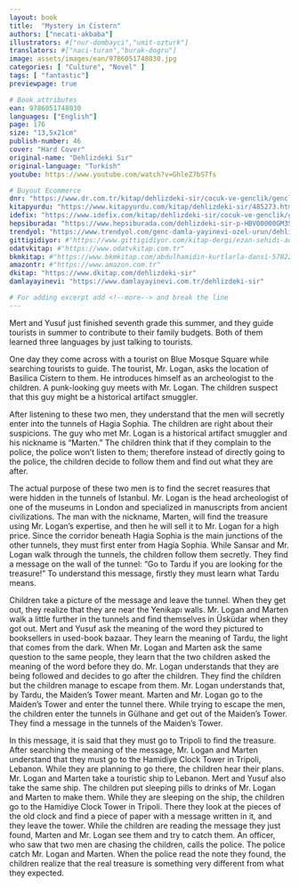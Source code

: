 ```yaml
---
layout: book
title:  "Mystery in Cistern"
authors: ["necati-akbaba"]
illustrators: #["nur-dombayci","umit-ozturk"]
translators: #["naci-turan","burak-dogru"]
image: assets/images/ean/9786051748030.jpg
categories: [ "Culture", "Novel" ]
tags: [ "fantastic"]
previewpage: true

# Book attributes
ean: 9786051748030
languages: ["English"]
page: 176
size: "13,5x21cm"
publish-number: 46
cover: "Hard Cover"
original-name: "Dehlizdeki Sır"
original-language: "Turkish"
youtube: https://www.youtube.com/watch?v=GhleZ7bS7fs

# Buyout Ecommerce
dnr: "https://www.dr.com.tr/kitap/dehlizdeki-sir/cocuk-ve-genclik/genclik-10-yas/roman-oyku/urunno=0001788052001"
kitapyurdu: "https://www.kitapyurdu.com/kitap/dehlizdeki-sir/485273.html&filter_name=Dehlizdeki+S%C4%B1r"
idefix: "https://www.idefix.com/kitap/dehlizdeki-sir/cocuk-ve-genclik/genclik-10-yas/roman-oyku/urunno=0001788052001"
hepsiburada: "https://www.hepsiburada.com/dehlizdeki-sir-p-HBV00000GM3SG"
trendyol: "https://www.trendyol.com/genc-damla-yayinevi-ozel-urun/dehlizdeki-sir-necati-akbaba-p-5777568"
gittigidiyor: #"https://www.gittigidiyor.com/kitap-dergi/ezan-sehidi-adnan-menderes_pdp_732728793"
odatvkitap: #"https://www.odatvkitap.com.tr"
bkmkitap: #"https://www.bkmkitap.com/abdulhamidin-kurtlarla-dansi-578226"
amazontr: #"https://www.amazon.com.tr"
dkitap: "https://www.dkitap.com/dehlizdeki-sir"
damlayayinevi: "https://www.damlayayinevi.com.tr/dehlizdeki-sir"

# For adding excerpt add <!--more--> and break the line
---
```

Mert and Yusuf just finished seventh grade this summer, and they guide tourists in summer to contribute to their family budgets. Both of them learned three languages by just talking to tourists.

One day they come across with a tourist on Blue Mosque Square while searching tourists to guide. The tourist, Mr. Logan, asks the location of Basilica Cistern to them. He introduces himself as an archeologist to the children. A punk-looking guy meets with Mr. Logan. The children suspect that this guy might be a historical artifact smuggler.

After listening to these two men, they understand that the men will secretly enter into the tunnels of Hagia Sophia. The children are right about their suspicions. The guy who met Mr. Logan is a historical artifact smuggler and his nickname is “Marten.” The children think that if they complain to the police, the police won’t listen to them; therefore instead of directly going to the police, the children decide to follow them and find out what they are after.

The actual purpose of these two men is to find the secret  reasures that were hidden in the tunnels of Istanbul. Mr. Logan is the head archeologist of one of the museums in London and specialized in manuscripts from ancient civilizations. The man with the nickname, Marten, will find the treasure using Mr. Logan’s expertise, and then he will sell it to Mr. Logan for a high price. Since the corridor beneath Hagia Sophia is the main junctions of the other tunnels, they must first enter from Hagia Sophia. While Sansar and Mr. Logan walk through the tunnels, the children follow them secretly. They find a message on the wall of the tunnel: “Go to Tardu if you are looking for the treasure!” To understand this message, firstly they must learn what Tardu means.

Children take a picture of the message and leave the tunnel. When they get out, they realize that they are near the Yenikapı walls. Mr. Logan and Marten walk a little further in the tunnels and find themselves in Üsküdar when they got out. Mert and Yusuf ask the meaning of the word they pictured to booksellers in used-book bazaar. They learn the meaning of Tardu, the light that comes from the dark. When Mr. Logan and Marten ask the same question to the same people, they learn that the two children asked the meaning of the word before they do. Mr. Logan understands that they are being followed and decides to go after the children. They find the children but the children manage to escape from them. Mr. Logan understands that, by Tardu, the Maiden’s Tower meant. Marten and Mr. Logan go to the Maiden’s Tower and enter the tunnel there. While trying to escape the men, the children enter the tunnels in Gülhane and get out of the Maiden’s Tower. They find a message in the tunnels of the Maiden’s Tower.

In this message, it is said that they must go to Tripoli to find the treasure. After searching the meaning of the message, Mr. Logan and Marten understand that they must go to the Hamidiye Clock Tower in Tripoli, Lebanon. While they are planning to go there, the children hear their plans. Mr. Logan and Marten take a touristic ship to Lebanon. Mert and Yusuf also take the same ship. The children put sleeping pills to drinks of Mr. Logan and Marten to make them. While they are sleeping on the ship, the children go to the Hamidiye Clock Tower in Tripoli. There they look at the pieces of the old clock and find a piece of paper with a message written in it, and they leave the tower. While the children are reading the message they just found, Marten and Mr. Logan see them and try to catch them. An officer, who saw that two men are chasing the children, calls the police. The police catch Mr. Logan and Marten. When the police read the note they found, the children realize that the real treasure is something very different from what they expected.
<!--more--> 
